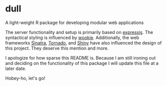 # dull
A light-weight R package for developing modular web applications

The server functionality and setup is primarily based on [expressjs](http://expressjs.com/). The syntactical styling is influenced by [wookie](http://wookie.lyonbros.com/). Additionally, the web frameworks [Sinatra](http://sinatrarb.com/), [Tornado](http://www.tornadoweb.org/en/stable/), and [Shiny](http://shiny.rstudio.com/) have also influenced the design of this project. They deserve this mention and more.

I apologize for how sparse this README is. Because I am still ironing out and deciding on the functionality of this package I will update this file at a later date.

Hobey-ho, let's go!
